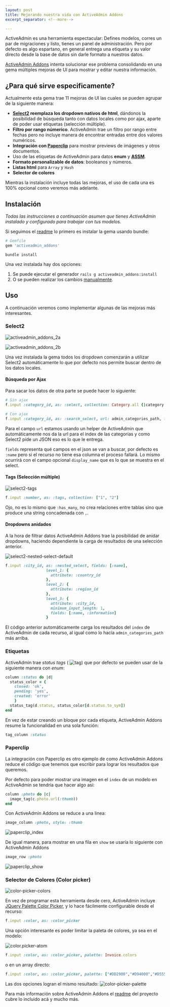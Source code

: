```yaml
---
layout: post
title: Mejorando nuestra vida con ActiveAdmin Addons
excerpt_separator: <!--more-->

---
```

ActiveAdmin es una herramienta espectacular: Defines modelos, corres un par de migraciones y listo, tienes un panel de administración. Pero por defecto es algo espartano, en general entrega una etiqueta y su valor directo desde la base de datos sin darle formato a nuestros datos.

[ActiveAdmin Addons](https://github.com/platanus/activeadmin_addons) intenta solucionar ese problema consolidando en una gema múltiples mejoras de UI para mostrar y editar nuestra información.

<!--more-->

## ¿Para qué sirve especificamente?

Actualmente esta gema trae 11 mejoras de UI las cuales se pueden agrupar de la siguiente manera:		

- **[Select2](https://select2.github.io/) reemplaza los dropdown nativos de html**, dándonos la posibilidad de búsqueda tanto con datos locales como por ajax, aparte de poder usar etiquetas (selección múltiple).
- **Filtro por rango númerico**. ActiveAdmin trae un filtro por rango entre fechas pero no incluye manera de encontrar entradas entre dos valores numéricos.
- **Integración con [Paperclip](https://github.com/thoughtbot/paperclip)** para mostrar previews de imágenes y otros documentos.
- Uso de las etiquetas de ActiveAdmin para datos **enum** y **[ASSM](https://github.com/aasm/aasm)**.
- **Formato personalizable de datos**: booleanos y números.
- **Listas html** para `Array` y `Hash`
- **Selector de colores**

Mientras la instalación incluye todas las mejoras, el uso de cada una es 100% opcional como veremos más adelante.

## Instalación

_Todas las instrucciones a continuación asumen que tienes ActiveAdmin instalado y configurado para trabajar con tus modelos._

Si seguimos el [readme](https://github.com/platanus/activeadmin_addons/blob/master/README.md) lo primero es instalar la gema usando bundle:

```ruby
# Gemfile
gem 'activeadmin_addons'
```

```shell
bundle install
```

Una vez instalada hay dos opciones:

1. Se puede ejecutar el generador
   `rails g activeadmin_addons:install`
2. O se pueden realizar los cambios [manualmente](https://github.com/platanus/activeadmin_addons/blob/master/docs/install_generator.md).

## Uso

A continuación veremos como implementar algunas de las mejoras más interesantes.

### Select2

![activeadmin_addons_2a](/images/activeadmin_addons/activeadmin_addons_2a.png)



![activeadmin_addons_2b](/images/activeadmin_addons/activeadmin_addons_2b.png)

Una vez instalada la gema todos los dropdown comenzarán a utilizar Select2 automáticamente lo que por defecto nos permite buscar dentro de los datos locales.

#### Búsqueda por Ajax

Para sacar los datos de otra parte se puede hacer lo siguiente:

```ruby
# Sin ajax
f.input :category_id, as: :select, collection: Category.all {|category| [category.name, category.id] }

# Con ajax
f.input :category_id, as: :search_select, url: admin_categories_path, fields: [:name]
```

Para el campo `url` estamos usando un helper de ActiveAdmin que automáticamente nos da la url para el index de las categorías y como Select2 pide un JSON eso es lo que le entrega.

`fields` representa qué campos en el json se van a buscar, por defecto es `:name` pero si el recurso no tiene esa columna el proceso fallará. Lo mismo ocurrirá con el campo opcional `display_name` que es lo que se muestra en el select.

#### Tags (Selección múltiple)

 ![select2-tags](/images/activeadmin_addons/select2-tags.gif)

```ruby
f.input :number, as: :tags, collection: ["1", "2"]
```

Ojo, no es lo mismo que `:has_many`, no crea relaciones entre tablas sino que produce una string concadenada con `,`.



#### Dropdowns anidados

A la hora de filtrar datos ActiveAdmin Addons trae la posibilidad de anidar dropdowns, haciendo dependiente la carga de resultados de una selección anterior.

 ![select2-nested-select-default](/images/activeadmin_addons/select2-nested-select-default.gif)

```ruby
f.input :city_id, as: :nested_select, fields: [:name],
                  level_1: {
                    attribute: :country_id
                  },
                  level_2: {
                    attribute: :region_id
                  },
                  level_3: {
                    attribute: :city_id,
                    minimum_input_length: 1,
                    fields: [:name, :information]
                  }
```

El código anterior automáticamente carga los resultados del `index` de ActiveAdmin de cada recurso, al igual como lo hacía `admin_categories_path` más arriba.



### Etiquetas

ActiveAdmin trae _status tags_ (  ![tag](/images/activeadmin_addons/tag.png)) que por defecto se pueden usar de la siguiente manera con _enum_:

```ruby
column :status do |d|
  status_color = {
    closed: 'ok',
    pending: 'yes',
    created: 'error'
    }
  status_tag(d.status, status_color[d.status.to_sym])
end
```

En vez de estar creando un bloque por cada etiqueta, ActiveAdmin Addons resume la funcionalidad en una sola función:

```ruby
tag_column :status
```



### Paperclip

La integración con Paperclip es otro ejemplo de como ActiveAdmin Addons reduce el código que tenemos que escribir para lograr los resultados que queremos.

Por defecto para poder mostrar una imagen en el `index` de un modelo en ActiveAdmin se tendría que hacer algo así:

```ruby
column :photo do |c|
  image_tag(c.photo.url(:thumb))
end
```

Con ActiveAdmin Addons se reduce a una linea:

```ruby
image_column :photo, style: :thumb
```

 ![paperclip_index](/images/activeadmin_addons/paperclip_index.png)



De igual manera, para mostrar en una fila en `show` se usaría lo siguiente con ActiveAdmin Addons

```ruby
image_row :photo
```

 ![paperclip_show](/images/activeadmin_addons/paperclip_show.png)



### Selector de Colores (Color picker)

 ![color-picker-colors](/images/activeadmin_addons/color-picker.gif)

En vez de programar esta herramienta desde cero, ActiveAdmin incluye  [JQuery Palette Color Picker](https://github.com/carloscabo/jquery-palette-color-picker), y lo hace fácilmente configurable desde el recurso:

```ruby
f.input :color, as: :color_picker
```

Una opción interesante es poder limitar la paleta de colores, ya sea en el modelo:

 ![color.picker-atom](/images/activeadmin_addons/color.picker-atom.png)

```ruby
f.input :color, as: :color_picker, palette: Invoice.colors
```

o en un array directo:

```ruby
f.input :color, as: :color_picker, palette: ["#DD2900","#D94000","#D55500","#D26A00","#CE7D00","#CA9000","#C6A300","#C2B400","#B9BF00"]
```

Las dos opciones logran el mismo resultado: ![color-picker-palette](/images/activeadmin_addons/color-picker-palette.gif)

Para más información sobre ActiveAdmin Addons el [readme](https://github.com/platanus/activeadmin_addons/blob/master/README.md) del proyecto cubre lo incluido acá y mucho más.
